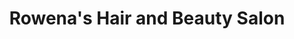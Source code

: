 ---
title: "Rowena's Hair and Beauty Salon"
url: /imus/rowenas-hair-and-beauty-salon/
shop: hairdresser
---